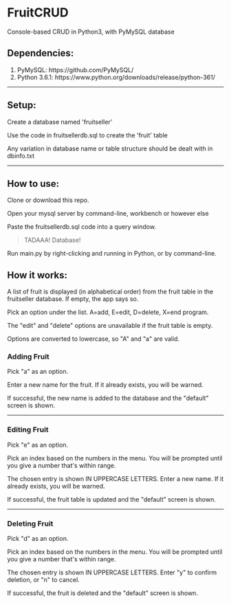 # FruitCRUD
Console-based CRUD in Python3, with PyMySQL database

<h2>Dependencies:</h2>
<ol>
<li>PyMySQL: https://github.com/PyMySQL/</li>
<li>Python 3.6.1: https://www.python.org/downloads/release/python-361/</li>
</ol>
<hr />
<h2>Setup:</h2>
<p>Create a database named 'fruitseller'</p>
<p>Use the code in fruitsellerdb.sql to create the 'fruit' table</p>
<p>Any variation in database name or table structure should be dealt with in dbinfo.txt</p>
<hr />
<h2>How to use:</h2>
<p>Clone or download this repo.</p>
<p>Open your mysql server by command-line, workbench or however else</p>
<p>Paste the fruitsellerdb.sql code into a query window.</p>
<blockquote>TADAAA! Database!</blockquote>
<p>Run main.py by right-clicking and running in Python, or by command-line.</p>

<h2>How it works:</h2>
<p>A list of fruit is displayed (in alphabetical order) from the fruit table in the fruitseller database. If empty, the app says so.</p>
<p>Pick an option under the list. A=add, E=edit, D=delete, X=end program.</p>
<p>The "edit" and "delete" options are unavailable if the fruit table is empty.</p>
<p>Options are converted to lowercase, so "A" and "a" are valid.</p>
<h3>Adding Fruit</h3>
<p>Pick "a" as an option.</p>
<p>Enter a new name for the fruit. If it already exists, you will be warned.</p>
<p>If successful, the new name is added to the database and the "default" screen is shown.</p>
<hr />
<h3>Editing Fruit</h3>
<p>Pick "e" as an option.</p>
<p>Pick an index based on the numbers in the menu. You will be prompted until you give a number that's within range.</p>
<p>The chosen entry is shown IN UPPERCASE LETTERS. Enter a new name. If it already exists, you will be warned.</p>
<p>If successful, the fruit table is updated and the "default" screen is shown.</p>
<hr />
<h3>Deleting Fruit</h3>
<p>Pick "d" as an option.</p>
<p>Pick an index based on the numbers in the menu. You will be prompted until you give a number that's within range.</p>
<p>The chosen entry is shown IN UPPERCASE LETTERS. Enter "y" to confirm deletion, or "n" to cancel.</p>
<p>If successful, the fruit is deleted and the "default" screen is shown.</p>

